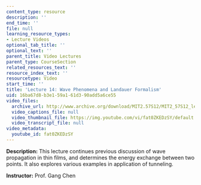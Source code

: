 ```yaml
---
content_type: resource
description: ''
end_time: ''
file: null
learning_resource_types:
- Lecture Videos
optional_tab_title: ''
optional_text: ''
parent_title: Video Lectures
parent_type: CourseSection
related_resources_text: ''
resource_index_text: ''
resourcetype: Video
start_time: ''
title: 'Lecture 14: Wave Phenomena and Landauer Formalism'
uid: 16ba67d8-b3e1-59a1-61d3-90add5a6ce55
video_files:
  archive_url: http://www.archive.org/download/MIT2.57S12/MIT2_57S12_lec14_300k.mp4
  video_captions_file: null
  video_thumbnail_file: https://img.youtube.com/vi/fat0ZKEDzSY/default.jpg
  video_transcript_file: null
video_metadata:
  youtube_id: fat0ZKEDzSY
---
```


**Description:** This lecture continues previous discussion of wave propagation in thin films, and determines the energy exchange between two points. It also explores various examples in application of tunneling.

**Instructor:** Prof. Gang Chen